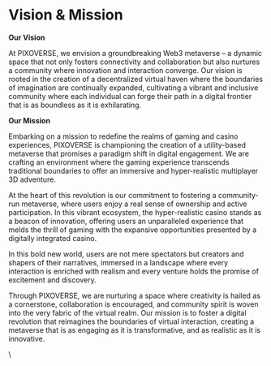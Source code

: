# Vision & Mission

**Our Vision**

At PIXOVERSE, we envision a groundbreaking Web3 metaverse – a dynamic space that not only fosters connectivity and collaboration but also nurtures a community where innovation and interaction converge. Our vision is rooted in the creation of a decentralized virtual haven where the boundaries of imagination are continually expanded, cultivating a vibrant and inclusive community where each individual can forge their path in a digital frontier that is as boundless as it is exhilarating.

**Our Mission**

Embarking on a mission to redefine the realms of gaming and casino experiences, PIXOVERSE is championing the creation of a utility-based metaverse that promises a paradigm shift in digital engagement. We are crafting an environment where the gaming experience transcends traditional boundaries to offer an immersive and hyper-realistic multiplayer 3D adventure.

At the heart of this revolution is our commitment to fostering a community-run metaverse, where users enjoy a real sense of ownership and active participation. In this vibrant ecosystem, the hyper-realistic casino stands as a beacon of innovation, offering users an unparalleled experience that melds the thrill of gaming with the expansive opportunities presented by a digitally integrated casino.

In this bold new world, users are not mere spectators but creators and shapers of their narratives, immersed in a landscape where every interaction is enriched with realism and every venture holds the promise of excitement and discovery.

Through PIXOVERSE, we are nurturing a space where creativity is hailed as a cornerstone, collaboration is encouraged, and community spirit is woven into the very fabric of the virtual realm. Our mission is to foster a digital revolution that reimagines the boundaries of virtual interaction, creating a metaverse that is as engaging as it is transformative, and as realistic as it is innovative.

\
